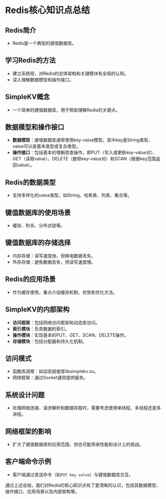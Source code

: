 # Redis核心知识点总结

## Redis简介

- Redis是一个典型的键值数据库。

## 学习Redis的方法

- 建立系统观，对Redis的总体架构和关键模块有全局的认知。
- 深入理解数据模型和操作接口。

## SimpleKV概念

- 一个简单的键值数据库，用于帮助理解Redis的关键点。

## 数据模型和操作接口

- **数据模型**：键值数据库通常使用key-value模型，其中key是String类型，value可以是基本类型或复杂类型。
- **操作接口**：包括基本的增删改查操作，即PUT（写入或更新key-value对）、GET（读取value）、DELETE（删除key-value对）和SCAN（根据key范围返回value）。

## Redis的数据类型

- 支持多样化的value类型，如String、哈希表、列表、集合等。

## 键值数据库的使用场景

- 缓存、秒杀、分布式锁等。

## 键值数据库的存储选择

- 内存存储：读写速度快，但掉电数据丢失。
- 外存存储：避免数据丢失，但读写速度慢。

## Redis的应用场景

- 作为缓存使用，重点介绍缓存机制、优势和优化方法。

## SimpleKV的内部架构

- **访问框架**：包括网络访问框架和动态库访问。
- **索引模块**：负责数据的索引。
- **操作模块**：实现基本的PUT、GET、SCAN、DELETE操作。
- **存储模块**：包括分配器和持久化机制。

## 访问模式

- 函数库调用：如动态链接库libsimplekv.so。
- 网络框架：通过Socket通信提供服务。

## 系统设计问题

- 处理网络连接、请求解析和数据存取时，需要考虑使用单线程、多线程还是多进程。

## 网络框架的影响

- 扩大了键值数据库的应用范围，但也可能带来性能和设计上的挑战。

## 客户端命令示例

- 客户端通过发送命令（如`PUT key value`）与键值数据库交互。

通过上述总结，我们对Redis的核心知识点有了更清晰的认识，包括其数据模型、操作接口、应用场景以及内部架构等。
